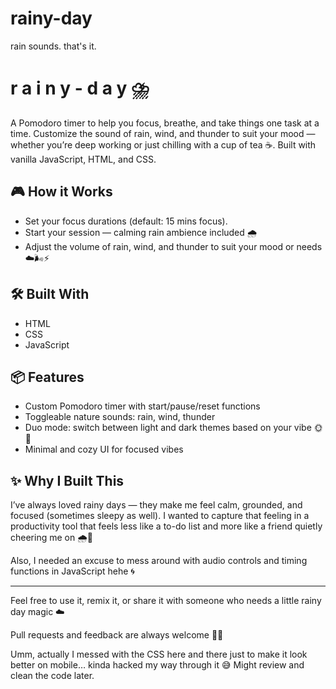 # rainy-day
rain sounds. that's it.

# r a i n y - d a y ⛈️

A Pomodoro timer to help you focus, breathe, and take things one task at a time. Customize the sound of rain, wind, and thunder to suit your mood — whether you’re deep working or just chilling with a cup of tea ☕. Built with vanilla JavaScript, HTML, and CSS.

## 🎮 How it Works
- Set your focus durations (default: 15 mins focus).
- Start your session — calming rain ambience included 🌧️
- Adjust the volume of rain, wind, and thunder to suit your mood or needs ☁️🌬️⚡

## 🛠️ Built With
- HTML
- CSS
- JavaScript

## 📦 Features
- Custom Pomodoro timer with start/pause/reset functions
- Toggleable nature sounds: rain, wind, thunder
- Duo mode: switch between light and dark themes based on your vibe 🌞🌙
- Minimal and cozy UI for focused vibes



## ✨ Why I Built This
I’ve always loved rainy days — they make me feel calm, grounded, and focused (sometimes sleepy as well). I wanted to capture that feeling in a productivity tool that feels less like a to-do list and more like a friend quietly cheering me on 🌧️🍃

Also, I needed an excuse to mess around with audio controls and timing functions in JavaScript hehe 🌀


---

Feel free to use it, remix it, or share it with someone who needs a little rainy day magic ☁️

Pull requests and feedback are always welcome 🫶🏻

Umm, actually I messed with the CSS here and there just to make it look better on mobile… kinda hacked my way through it 😅 Might review and clean the code later.
